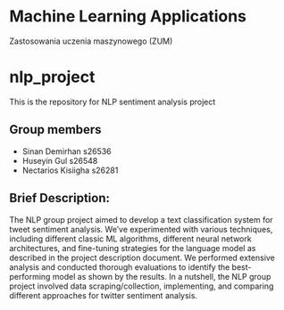 # Machine Learning Applications
Zastosowania uczenia maszynowego (ZUM)

# nlp_project
This is the repository for NLP sentiment analysis project 

## Group members
- Sinan Demirhan s26536
- Huseyin Gul s26548
- Nectarios Kisiigha s26281


## Brief Description:
The NLP group project aimed to develop a text classification system for tweet sentiment analysis. We’ve experimented with various techniques, including different classic ML algorithms, different neural network architectures, and fine-tuning strategies for the language model as described in the project description document. We performed extensive analysis and conducted thorough evaluations to identify the best-performing model as shown by the results. In a nutshell, the NLP group project involved data scraping/collection, implementing, and comparing different approaches for twitter sentiment analysis.

